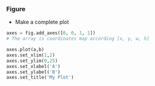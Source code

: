 ### Figure
- Make a complete plot
```python
axes = fig.add_axes([0, 0, 1, 1])
# The array is coordinates map according [x, y, w, h]

axes.plot(a,b)
axes.set_xlim(1,2)
axes.set_ylim(0,25)
axes.set_xlabel('A')
axes.set_ylabel('B')
axes.set_title('My Plot')
```
